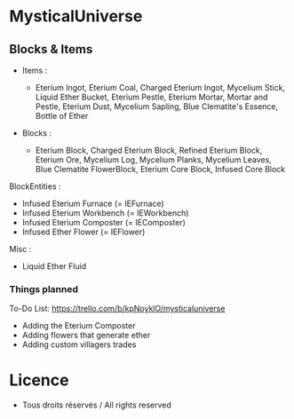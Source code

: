 # MysticalUniverse

## Blocks & Items
- Items :
  - Eterium Ingot, Eterium Coal, Charged Eterium Ingot, Mycelium Stick, Liquid Ether Bucket, Eterium Pestle, Eterium Mortar, Mortar and Pestle, Eterium Dust, Mycelium Sapling, Blue Clematite's Essence, Bottle of Ether

- Blocks :
  - Eterium Block, Charged Eterium Block, Refined Eterium Block, Eterium Ore, Mycelium Log, Mycelium Planks, Mycelium Leaves, Blue Clematite FlowerBlock, Eterium Core Block, Infused Core Block

BlockEntities :
  - Infused Eterium Furnace (= IEFurnace)
  - Infused Eterium Workbench (= IEWorkbench)
  - Infused Eterium Composter (= IEComposter)
  - Infused Ether Flower (= IEFlower)

Misc :
  - Liquid Ether Fluid


  ### Things planned

  To-Do List:
  https://trello.com/b/kpNoyklO/mysticaluniverse
 
  - Adding the Eterium Composter
  - Adding flowers that generate ether
  - Adding custom villagers trades


# Licence
+ Tous droits réservés / All rights reserved

